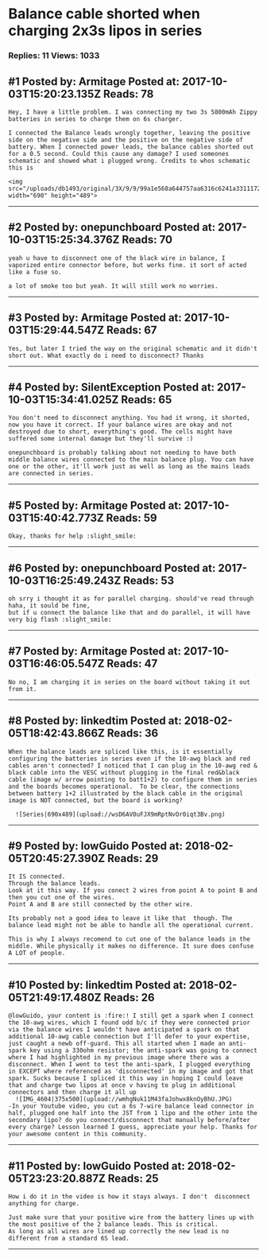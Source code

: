 # Balance cable shorted when charging 2x3s lipos in series

### Replies: 11 Views: 1033

## \#1 Posted by: Armitage Posted at: 2017-10-03T15:20:23.135Z Reads: 78

```
Hey, I have a little problem. I was connecting my two 3s 5800mAh Zippy batteries in series to charge them on 6s charger. 

I connected the Balance leads wrongly together, leaving the positive side on the negative side and the positive on the negative side of battery. When I connected power leads, the balance cables shorted out for a 0.5 second. Could this cause any damage? I used someones schematic and showed what i plugged wrong. Credits to whos schematic this is

<img src="/uploads/db1493/original/3X/9/9/99a1e568a644757aa6316c6241a331117245fad0.png" width="690" height="489">
```

---
## \#2 Posted by: onepunchboard Posted at: 2017-10-03T15:25:34.376Z Reads: 70

```
yeah u have to disconnect one of the black wire in balance, I vaporized entire connector before, but works fine. it sort of acted like a fuse so.

a lot of smoke too but yeah. It will still work no worries.
```

---
## \#3 Posted by: Armitage Posted at: 2017-10-03T15:29:44.547Z Reads: 67

```
Yes, but later I tried the way on the original schematic and it didn't short out. What exactly do i need to disconnect? Thanks
```

---
## \#4 Posted by: SilentException Posted at: 2017-10-03T15:34:41.025Z Reads: 65

```
You don't need to disconnect anything. You had it wrong, it shorted, now you have it correct. If your balance wires are okay and not destroyed due to short, everything's good. The cells might have suffered some internal damage but they'll survive :)

onepunchboard is probably talking about not needing to have both middle balance wires connected to the main balance plug. You can have one or the other, it'll work just as well as long as the mains leads are connected in series.
```

---
## \#5 Posted by: Armitage Posted at: 2017-10-03T15:40:42.773Z Reads: 59

```
Okay, thanks for help :slight_smile:
```

---
## \#6 Posted by: onepunchboard Posted at: 2017-10-03T16:25:49.243Z Reads: 53

```
oh srry i thought it as for parallel charging. should've read through haha, it sould be fine,
but if u connect the balance like that and do parallel, it will have very big flash :slight_smile:
```

---
## \#7 Posted by: Armitage Posted at: 2017-10-03T16:46:05.547Z Reads: 47

```
No no, I am charging it in series on the board without taking it out from it.
```

---
## \#8 Posted by: linkedtim Posted at: 2018-02-05T18:42:43.866Z Reads: 36

```
When the balance leads are spliced like this, is it essentially configuring the batteries in series even if the 10-awg black and red cables aren't connected? I noticed that I can plug in the 10-awg red & black cable into the VESC without plugging in the final red&black cable (image w/ arrow pointing to batt1+2) to configure them in series and the boards becomes operational.  To be clear, the connections between battery 1+2 illustrated by the black cable in the original image is NOT connected, but the board is working?

  ![Series|690x489](upload://wsD6AV0uFJX9mRptNvOr0iqt3Bv.png)
```

---
## \#9 Posted by: lowGuido Posted at: 2018-02-05T20:45:27.390Z Reads: 29

```
It IS connected. 
Through the balance leads. 
Look at it this way. If you conect 2 wires from point A to point B and then you cut one of the wires.
Point A and B are still connected by the other wire.

Its probably not a good idea to leave it like that  though. The balance lead might not be able to handle all the operational current.

This is why I always recomend to cut one of the balance leads in the middle. While physically it makes no difference. It sure does confuse A LOT of people.
```

---
## \#10 Posted by: linkedtim Posted at: 2018-02-05T21:49:17.480Z Reads: 26

```
@lowGuido, your content is :fire:! I still get a spark when I connect the 10-awg wires, which I found odd b/c if they were connected prior via the balance wires I wouldn't have anticipated a spark on that additional 10-awg cable connection but I'll defer to your expertise, just caught a newb off-guard. This all started when I made an anti-spark key using a 330ohm resistor; the anti-spark was going to connect where I had highlighted in my previous image where there was a disconnect. When I went to test the anti-spark, I plugged everything in EXCEPT where referenced as 'disconnected' in my image and got that spark. Sucks because I spliced it this way in hoping I could leave that and charge two lipos at once v having to plug in additional connectors and then charge it all up
  ![IMG_4604|375x500](upload://wmhgNuk11M43faJohwx8knOyBhU.JPG)
-In your Youtube video, you cut a 6s 7-wire balance lead connector in half, plugged one half into the JST from 1 lipo and the other into the secondary lipo? do you connect/disconnect that manually before/after every charge? Lesson learned I guess, appreciate your help. Thanks for your awesome content in this community.
```

---
## \#11 Posted by: lowGuido Posted at: 2018-02-05T23:23:20.887Z Reads: 25

```
How i do it in the video is how it stays always. I don't  disconnect anything for charge.

Just make sure that your positive wire from the battery lines up with the most positive of the 2 balance leads. This is critical.
As long as all wires are lined up correctly the new lead is no different from a standard 6S lead.
```

---
